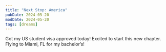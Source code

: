 ```yaml
---
title: "Next Stop: America"
pubDate: 2024-05-20
modDate: 2024-05-20
tags: [dreams]
---
```

Got my US student visa approved today! Excited to start this new chapter.
Flying to Miami, FL for my bachelor’s!

